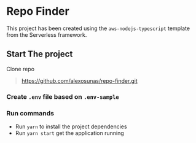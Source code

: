 # Repo Finder

This project has been created using the `aws-nodejs-typescript` template from the Serverless framework.

## Start The project

Clone repo

> https://github.com/alexosunas/repo-finder.git

### Create `.env` file based on `.env-sample`

### Run commands

- Run `yarn` to install the project dependencies
- Run `yarn start` get the application running 